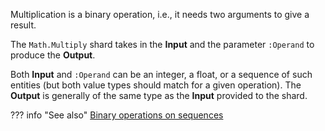 Multiplication is a binary operation, i.e., it needs two arguments to give a result.

The `Math.Multiply` shard takes in the **Input** and the parameter `:Operand` to produce the **Output**.

Both **Input** and `:Operand` can be an integer, a float, or a sequence of such entities (but both value types should match for a given operation). The **Output** is generally of the same type as the **Input** provided to the shard.

??? info "See also"
    [Binary operations on sequences](../Add/#binary-operations-on-sequences)
